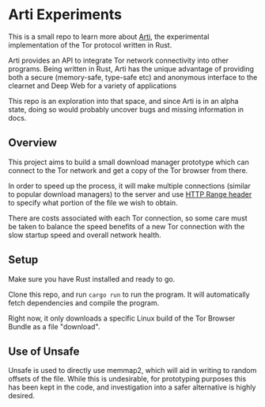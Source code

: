 # Arti Experiments

This is a small repo to learn more about [Arti](https://gitlab.torproject.org/tpo/core/arti), the experimental implementation of the Tor protocol written in Rust.

Arti provides an API to integrate Tor network connectivity into other programs. Being written in Rust, Arti has the unique advantage of providing both a secure (memory-safe, type-safe etc) and anonymous interface to the clearnet and Deep Web for a variety of applications

This repo is an exploration into that space, and since Arti is in an alpha state, doing so would probably uncover bugs and missing information in docs.

## Overview

This project aims to build a small download manager prototype which can connect to the Tor network and get a copy of the Tor browser from there.

In order to speed up the process, it will make multiple connections (similar to popular download managers) to the server and use [HTTP Range header](https://developer.mozilla.org/en-US/docs/Web/HTTP/Range_requests) to specify what portion of the file we wish to obtain.

There are costs associated with each Tor connection, so some care must be taken to balance the speed benefits of a new Tor connection with the slow startup speed and overall network health.

## Setup

Make sure you have Rust installed and ready to go.

Clone this repo, and run ```cargo run```
to run the program. It will automatically fetch dependencies and compile the program.

Right now, it only downloads a specific Linux build of the Tor Browser Bundle as a file "download".

## Use of Unsafe

Unsafe is used to directly use memmap2, which will aid in writing to random offsets of the file. While this is undesirable, for prototyping purposes this has been kept in the code, and investigation into a safer alternative is highly desired.
